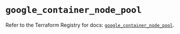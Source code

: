 # `google_container_node_pool`

Refer to the Terraform Registry for docs: [`google_container_node_pool`](https://registry.terraform.io/providers/hashicorp/google/6.8.0/docs/resources/container_node_pool).
